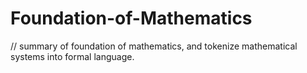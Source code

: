 # Foundation-of-Mathematics
// summary of foundation of mathematics, and tokenize mathematical systems into formal language.
